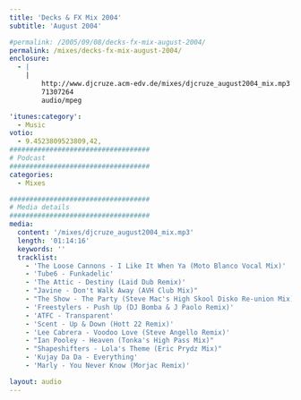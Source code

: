 ```yaml
---
title: 'Decks & FX Mix 2004'
subtitle: 'August 2004'

#permalink: /2005/09/08/decks-fx-mix-august-2004/
permalink: /mixes/decks-fx-mix-august-2004/
enclosure:
  - |
    |
        http://www.djcruze.acm-edv.de/mixes/djcruze_august2004_mix.mp3
        71307264
        audio/mpeg

'itunes:category':
  - Music
votio:
  - 9.4523809523809,42,
###################################
# Podcast
###################################
categories:
  - Mixes

###################################
# Media details
###################################
media:
  content: '/mixes/djcruze_august2004_mix.mp3'
  length: '01:14:16'
  keywords: ''
  tracklist:
    - 'The Loose Cannons - I Like It When Ya (Moto Blanco Vocal Mix)'
    - 'Tube6 - Funkadelic'
    - 'The Attic - Destiny (Laid Dub Remix)'
    - "Javine - Don't Walk Away (AVH Club Mix)"
    - "The Show - The Party (Steve Mac's High Skool Disko Re-union Mix)"
    - 'Freestylers - Push Up (DJ Bomba & J Paolo Remix)'
    - 'ATFC - Transparent'
    - 'Scent - Up & Down (Hott 22 Remix)'
    - 'Lee Cabrera - Voodoo Love (Steve Angello Remix)'
    - "Ian Pooley - Heaven (Tonka's High Pass Mix)"
    - "Shapeshifters - Lola's Theme (Eric Prydz Mix)"
    - 'Kujay Da Da - Everything'
    - 'Marly - You Never Know (Morjac Remix)'

layout: audio
---
```

